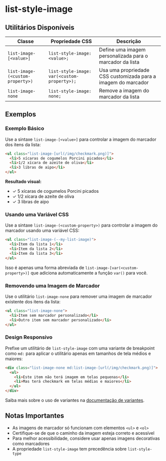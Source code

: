 # list-style-image

## Utilitários Disponíveis

| Classe | Propriedade CSS | Descrição |
|--------|----------------|-----------|
| `list-image-[<value>]` | `list-style-image: <value>;` | Define uma imagem personalizada para o marcador da lista |
| `list-image-(<custom-property>)` | `list-style-image: var(<custom-property>);` | Usa uma propriedade CSS customizada para a imagem do marcador |
| `list-image-none` | `list-style-image: none;` | Remove a imagem do marcador da lista |

## Exemplos

### Exemplo Básico

Use a sintaxe `list-image-[<value>]` para controlar a imagem do marcador dos itens da lista:

```html
<ul class="list-image-[url(/img/checkmark.png)]">
  <li>5 xícaras de cogumelos Porcini picados</li>
  <li>1/2 xícara de azeite de oliva</li>
  <li>3 libras de aipo</li>
</ul>
```

**Resultado visual:**
- ✓ 5 xícaras de cogumelos Porcini picados
- ✓ 1/2 xícara de azeite de oliva  
- ✓ 3 libras de aipo

### Usando uma Variável CSS

Use a sintaxe `list-image-(<custom-property>)` para controlar a imagem do marcador usando uma variável CSS:

```html
<ul class="list-image-(--my-list-image)">
  <li>Item da lista 1</li>
  <li>Item da lista 2</li>
  <li>Item da lista 3</li>
</ul>
```

Isso é apenas uma forma abreviada de `list-image-[var(<custom-property>)]` que adiciona automaticamente a função `var()` para você.

### Removendo uma Imagem de Marcador

Use o utilitário `list-image-none` para remover uma imagem de marcador existente dos itens da lista:

```html
<ul class="list-image-none">
  <li>Item sem marcador personalizado</li>
  <li>Outro item sem marcador personalizado</li>
</ul>
```

### Design Responsivo

Prefixe um utilitário de `list-style-image` com uma variante de breakpoint como `md:` para aplicar o utilitário apenas em tamanhos de tela médios e maiores:

```html
<div class="list-image-none md:list-image-[url(/img/checkmark.png)]">
  <ul>
    <li>Este item não terá imagem em telas pequenas</li>
    <li>Mas terá checkmark em telas médias e maiores</li>
  </ul>
</div>
```

Saiba mais sobre o uso de variantes na [documentação de variantes](../variants).

## Notas Importantes

- As imagens de marcador só funcionam com elementos `<ul>` e `<ol>`
- Certifique-se de que o caminho da imagem esteja correto e acessível
- Para melhor acessibilidade, considere usar apenas imagens decorativas como marcadores
- A propriedade `list-style-image` tem precedência sobre `list-style-type`

